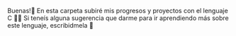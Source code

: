 Buenas!👋 
En esta carpeta subiré mis progresos y proyectos con el lenguaje C 👨‍💻
Si teneís alguna sugerencia que darme para ir aprendiendo más sobre este lenguaje, escribidmela 🙌
